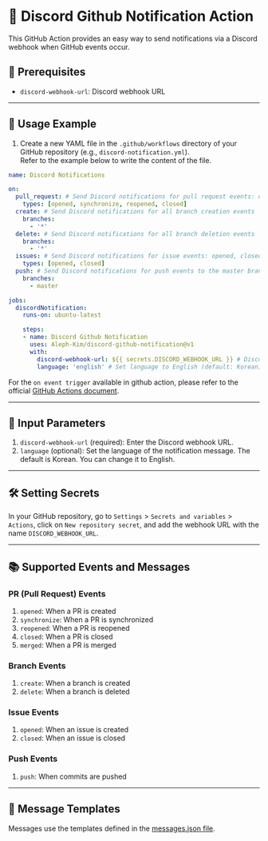 # 📢 Discord Github Notification Action

This GitHub Action provides an easy way to send notifications via a Discord webhook when GitHub events occur.

## 🧺 Prerequisites

- `discord-webhook-url`: Discord webhook URL

---

## 🚀 Usage Example

1. Create a new YAML file in the `.github/workflows` directory of your GitHub repository (e.g., `discord-notification.yml`).    
Refer to the example below to write the content of the file.

```yml
name: Discord Notifications

on:
  pull_request: # Send Discord notifications for pull request events: opened, synchronize, reopened, closed
    types: [opened, synchronize, reopened, closed]
  create: # Send Discord notifications for all branch creation events
    branches:
      - '*'
  delete: # Send Discord notifications for all branch deletion events
    branches:
      - '*'
  issues: # Send Discord notifications for issue events: opened, closed
    types: [opened, closed]
  push: # Send Discord notifications for push events to the master branch
    branches:
      - master

jobs:
  discordNotification:
    runs-on: ubuntu-latest

    steps:
    - name: Discord Github Notification
      uses: Aleph-Kim/discord-github-notification@v1
      with:
        discord-webhook-url: ${{ secrets.DISCORD_WEBHOOK_URL }} # Discord webhook URL stored in secrets
        language: 'english' # Set language to English (default: Korean)
```

For the `on event trigger` available in github action, please refer to the official [GitHub Actions document](https://docs.github.com/en/actions/writing-workflows/choosing-when-your-workflow-runs/events-that-trigger-workflows).

---

## 💬 Input Parameters
1. `discord-webhook-url` (required): Enter the Discord webhook URL.
2. `language` (optional): Set the language of the notification message. The default is Korean. You can change it to English.

---

## 🛠 Setting Secrets
In your GitHub repository, go to `Settings` > `Secrets and variables` > `Actions`, click on `New repository secret`, and add the webhook URL with the name `DISCORD_WEBHOOK_URL`.

---

## 📚 Supported Events and Messages

### PR (Pull Request) Events
1. `opened`: When a PR is created
2. `synchronize`: When a PR is synchronized
3. `reopened`: When a PR is reopened
4. `closed`: When a PR is closed
5. `merged`: When a PR is merged

### Branch Events
1. `create`: When a branch is created
2. `delete`: When a branch is deleted

### Issue Events
1. `opened`: When an issue is created
2. `closed`: When an issue is closed

### Push Events
1. `push`: When commits are pushed

---

## 📄 Message Templates
Messages use the templates defined in the [messages.json file](https://github.com/Aleph-Kim/discord-github-notification/blob/master/messages.json).
